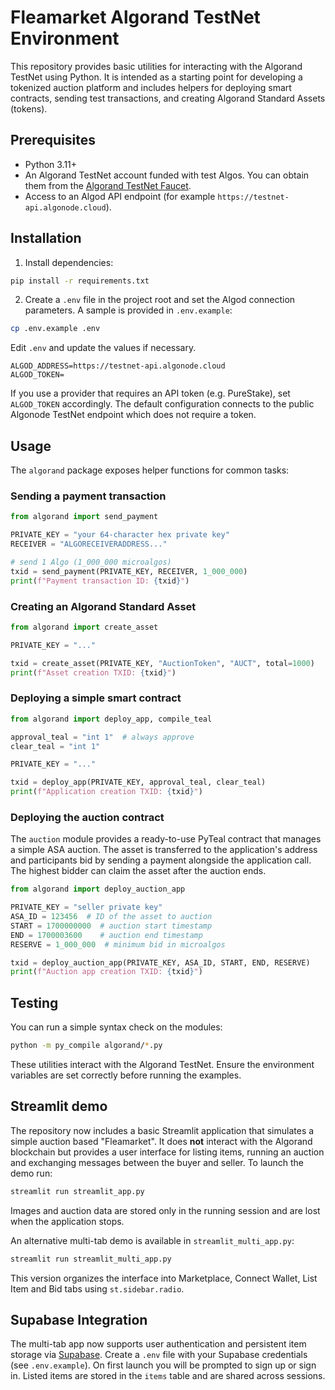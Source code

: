 # Fleamarket Algorand TestNet Environment

This repository provides basic utilities for interacting with the Algorand
TestNet using Python. It is intended as a starting point for developing a
tokenized auction platform and includes helpers for deploying smart contracts,
sending test transactions, and creating Algorand Standard Assets (tokens).

## Prerequisites

* Python 3.11+
* An Algorand TestNet account funded with test Algos. You can obtain them from
the [Algorand TestNet Faucet](https://bank.testnet.algorand.network).
* Access to an Algod API endpoint (for example `https://testnet-api.algonode.cloud`).

## Installation

1. Install dependencies:

```bash
pip install -r requirements.txt
```

2. Create a `.env` file in the project root and set the Algod connection
   parameters. A sample is provided in `.env.example`:

```bash
cp .env.example .env
```

Edit `.env` and update the values if necessary.

```
ALGOD_ADDRESS=https://testnet-api.algonode.cloud
ALGOD_TOKEN=
```

If you use a provider that requires an API token (e.g. PureStake), set
`ALGOD_TOKEN` accordingly. The default configuration connects to the public
Algonode TestNet endpoint which does not require a token.

## Usage

The `algorand` package exposes helper functions for common tasks:

### Sending a payment transaction

```python
from algorand import send_payment

PRIVATE_KEY = "your 64-character hex private key"
RECEIVER = "ALGORECEIVERADDRESS..."

# send 1 Algo (1_000_000 microalgos)
txid = send_payment(PRIVATE_KEY, RECEIVER, 1_000_000)
print(f"Payment transaction ID: {txid}")
```

### Creating an Algorand Standard Asset

```python
from algorand import create_asset

PRIVATE_KEY = "..."

txid = create_asset(PRIVATE_KEY, "AuctionToken", "AUCT", total=1000)
print(f"Asset creation TXID: {txid}")
```

### Deploying a simple smart contract

```python
from algorand import deploy_app, compile_teal

approval_teal = "int 1"  # always approve
clear_teal = "int 1"

PRIVATE_KEY = "..."

txid = deploy_app(PRIVATE_KEY, approval_teal, clear_teal)
print(f"Application creation TXID: {txid}")
```

### Deploying the auction contract

The `auction` module provides a ready-to-use PyTeal contract that manages a
simple ASA auction. The asset is transferred to the application's address and
participants bid by sending a payment alongside the application call. The
highest bidder can claim the asset after the auction ends.

```python
from algorand import deploy_auction_app

PRIVATE_KEY = "seller private key"
ASA_ID = 123456  # ID of the asset to auction
START = 1700000000  # auction start timestamp
END = 1700003600    # auction end timestamp
RESERVE = 1_000_000  # minimum bid in microalgos

txid = deploy_auction_app(PRIVATE_KEY, ASA_ID, START, END, RESERVE)
print(f"Auction app creation TXID: {txid}")
```

## Testing

You can run a simple syntax check on the modules:

```bash
python -m py_compile algorand/*.py
```

These utilities interact with the Algorand TestNet. Ensure the environment
variables are set correctly before running the examples.

## Streamlit demo

The repository now includes a basic Streamlit application that simulates a
simple auction based "Fleamarket".  It does **not** interact with the Algorand
blockchain but provides a user interface for listing items, running an auction
and exchanging messages between the buyer and seller.  To launch the demo run:

```bash
streamlit run streamlit_app.py
```

Images and auction data are stored only in the running session and are lost when
the application stops.

An alternative multi-tab demo is available in `streamlit_multi_app.py`:

```bash
streamlit run streamlit_multi_app.py
```

This version organizes the interface into Marketplace, Connect Wallet, List Item
and Bid tabs using `st.sidebar.radio`.

## Supabase Integration

The multi-tab app now supports user authentication and persistent item storage
via [Supabase](https://supabase.com). Create a `.env` file with your Supabase
credentials (see `.env.example`). On first launch you will be prompted to sign up
or sign in. Listed items are stored in the `items` table and are shared across
sessions.
